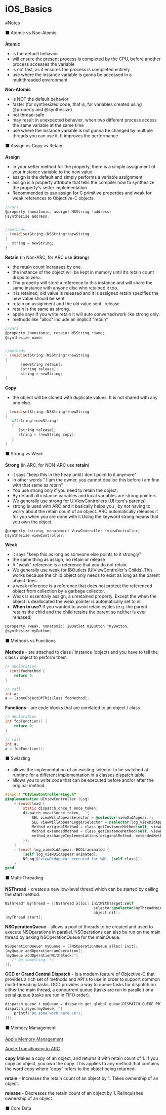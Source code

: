 # iOS_Basics


#Notes

:black_large_square:  Atomic vs Non-Atomic 

__Atomic__
 * is the default behavior
 * will ensure the present process is completed by the CPU, before another process accesses the variable
 * is not fast, as it ensures the process is completed entirely
 * use where the instance variable is gonna be accessed in a multithreaded environment

__Non-Atomic__
 * is NOT the default behavior
 * faster (for synthesized code, that is, for variables created using @property and @synthesize)
 * not thread-safe
 * may result in unexpected behavior, when two different process access the same variable at the same time
 * use where the instance variable is not gonna be changed by multiple threads you can use it. It improves the performance



:black_large_square:  Assign vs Copy vs Retain 

__Assign__
 * In your setter method for the property, there is a simple assignment of your instance variable to the new value
 * assign is the default and simply performs a variable assignment
 * assign is a property attribute that tells the compiler how to synthesize the property's setter implementation
 * Recommended to  use assign for C primitive properties and weak for weak references to Objective-C objects.

```objective-c
//vars
@property (nonatomic, assign) NSString *address;
@synthesize address;


//methods
- (void)setString:(NSString*)newString
{         
   string = newString;
} 
```

__Retain__ (in Non-ARC, for ARC use __Strong__)
 * the retain count increases by one.
 * the instance of the object will be kept in memory until it’s retain count drops to zero.
 * The property will store a reference to this instance and will share the same instance with anyone else who retained it too.
 * it is retained, old value is released and it is assigned retain specifies the new value should be sent
 * retain on assignment and the old value sent -release
 * retain is the same as strong.
 * apple says if you write retain it will auto converted/work like strong only.
 * methods like "alloc" include an implicit "retain"

```objective-c
//vars
@property (nonatomic, retain) NSString *name;
@synthesize name;


//methods
- (void)setString:(NSString*)newString
{          
       [newString retain];          
       [string release];            
       string = newString;         
}
```

__Copy__
 * the object will be cloned with duplicate values. It is not shared with any one else.
```objective-c
- (void)setString:(NSString*)newString
{            
   if(string!=newString)
   {              
      [string release];              
      string = [newString copy];            
   }
}
```

:black_large_square:  Strong vs Weak

__Strong__ (in ARC, for NON-ARC use __retain__)
 * it says "keep this in the heap until I don't point to it anymore"
 * in other words " I'am the owner, you cannot dealloc this before i am fine with that same as retain"
 * You use strong only if you need to retain the object.
 * By default all instance variables and local variables are strong pointers.
 * We generally use strong for UIViewControllers (UI item's parents)
 * strong is used with ARC and it basically helps you , by not having to worry about the retain count of an object. ARC automatically releases it for you when you are done with it.Using the keyword strong means that you own the object.

```objective-c
@property (strong, nonatomic) ViewController *viewController;
@synthesize viewController;
``` 

__Weak__
 * it says "keep this as long as someone else points to it strongly"
 * the same thing as assign, no retain or release
 * A "weak" reference is a reference that you do not retain.
 * We generally use weak for IBOutlets (UIViewController's Childs).This works because the child object only needs to exist as long as the parent object does.
 * a weak reference is a reference that does not protect the referenced object from collection by a garbage collector.
 * Weak is essentially assign, a unretained property. Except the when the object is deallocated the weak pointer is automatically set to nil
 * __When to use?__ If you wanted to avoid retain cycles (e.g. the parent retains the child and the child retains the parent so neither is ever released)

```objective-c
@property (weak, nonatomic) IBOutlet UIButton *myButton;
@synthesize myButton;
```


:black_large_square:  Methods vs Functions 

__Methods__ -  are attached to class / instance (object) and you have to tell the class / object to perform them

```objective-c
// declaration
- (int)fooMethod {
    return 0;
}

// call
int a;
a = [someObjectOfThisClass fooMethod];
```

__Functions__ - are code blocks that are unrelated to an object / class

```objective-c
// declaration
int fooFunction() {
    return 0;
}

// call
int a;
a = fooFunction();
```

:black_large_square: Swizzling
 * allows the implementation of an existing selector to be switched at runtime for a different implementation in a classes dispatch table.
 * allows you to write code that can be executed before and/or after the original method.

```objective-c
#import "UIViewController+Log.h"
@implementation UIViewController (Log)
    + (void)load {
        static dispatch_once_t once_token;
        dispatch_once(&once_token,  ^{
            SEL viewWillAppearSelector = @selector(viewDidAppear:);
            SEL viewWillAppearLoggerSelector = @selector(log_viewDidAppear:);
            Method originalMethod = class_getInstanceMethod(self, viewWillAppearSelector);
            Method extendedMethod = class_getInstanceMethod(self, viewWillAppearLoggerSelector);
            method_exchangeImplementations(originalMethod, extendedMethod);
        });
    }
    - (void) log_viewDidAppear:(BOOL)animated {
        [self log_viewDidAppear:animated];
        NSLog(@"viewDidAppear executed for %@", [self class]);
    }
@end
```


:black_large_square:  Multi-Threading

__NSThread__ -  creates a new low-level thread which can be started by calling the start method.

```objective-c
NSThread* myThread = [[NSThread alloc] initWithTarget:self
                                        selector:@selector(myThreadMainMethod:)
                                        object:nil];
[myThread start];
```



__NSOperationQueue__ - allows a pool of threads to be created and used to execute NSOperations in parallel. NSOperations can also be run on the main thread by asking NSOperationQueue for the mainQueue.

```objective-c
NSOperationQueue* myQueue = [[NSOperationQueue alloc] init];
[myQueue addOperation:anOperation]; 
[myQueue addOperationWithBlock:^{
   /* Do something. */
}];
```

__GCD or Grand Central Dispatch__ - is a modern feature of Objective-C that provides a rich set of methods and API's to use in order to support common multi-threading tasks. GCD provides a way to queue tasks for dispatch on either the main thread, a concurrent queue (tasks are run in parallel) or a serial queue (tasks are run in FIFO order).

```objective-c
dispatch_queue_t myQueue = dispatch_get_global_queue(DISPATCH_QUEUE_PRIORITY_DEFAULT, 0);
dispatch_async(myQueue, ^{
    printf("Do some work here.\n");
});
```



:black_large_square:  Memory Management

[Apple Memory Management](https://developer.apple.com/library/content/documentation/Cocoa/Conceptual/MemoryMgmt/Articles/mmPractical.html)

[Apple Transitioning to ARC](https://developer.apple.com/library/content/releasenotes/ObjectiveC/RN-TransitioningToARC/Introduction/Introduction.html)

__copy__ Makes a copy of an object, and returns it with retain count of 1. If you copy an object, you own the copy. This applies to any method that contains the word copy where “copy” refers to the object being returned.


__retain__ - Increases the retain count of an object by 1. Takes ownership of an object.

__release__ - Decreases the retain count of an object by 1. Relinquishes ownership of an object.




:black_large_square:  Core Data





